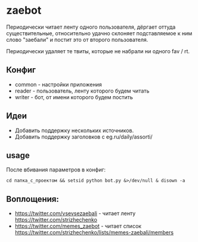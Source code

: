 # zaebot
Периодически читает ленту одного пользователя, дёргает оттуда существительные, относительно удачно склоняет подставляемое к ним слово "заебали" и постит это от второго пользователя.

Периодически удаляет те твиты, которые не набрали ни одного fav / rt.

## Конфиг
- common - настройки приложения
- reader - пользователь, ленту которого будем читать
- writer - бот, от имени которого будем постить

## Идеи
- Добавить поддержку нескольких источников.
- Добавить поддержку заголовков с eg.ru/daily/assorti/

## usage
После вбивания параметров в конфиг:

    cd папка_с_проектом && setsid python bot.py &>/dev/null & disown -a

## Воплощения:

- https://twitter.com/vsevsezaebali - читает ленту https://twitter.com/strizhechenko
- https://twitter.com/memes_zaebot - читает список https://twitter.com/strizhechenko/lists/memes-zaebali/members

